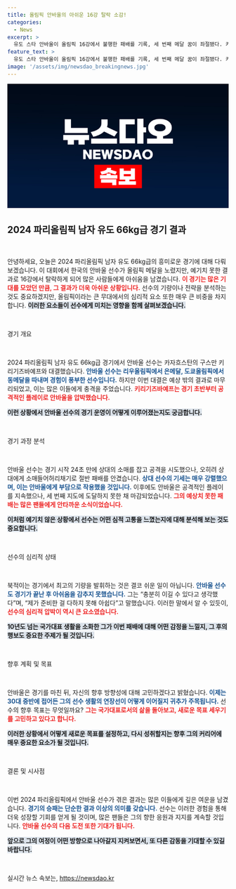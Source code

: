 ```yaml
---
title: 올림픽 안바울의 아쉬운 16강 탈락 소감!
categories:
  - News
excerpt: >
  유도 스타 안바울이 올림픽 16강에서 불행한 패배를 기록, 세 번째 메달 꿈이 좌절됐다. 카자흐스탄의 키리기즈바예프에게 절반패한 그는 아쉬움을 드러내며 새로운 목표를 고민하기 시작했다.
feature_text: >
  유도 스타 안바울이 올림픽 16강에서 불행한 패배를 기록, 세 번째 메달 꿈이 좌절됐다. 카자흐스탄의 키리기즈바예프에게 절반패한 그는 아쉬움을 드러내며 새로운 목표를 고민하기 시작했다.
image: '/assets/img/newsdao_breakingnews.jpg'
---
```


<p><img src="/assets/img/newsdao_breakingnews.jpg" alt="bookingtag 속보" /></p>

<h2 data-ke-size="size26">2024 파리올림픽 남자 유도 66kg급 경기 결과</h2>

<p data-ke-size="size16">&nbsp;</p>

<p>안녕하세요, 오늘은 2024 파리올림픽 남자 유도 66kg급의 흥미로운 경기에 대해 다뤄보겠습니다. 이 대회에서 한국의 안바울 선수가 올림픽 메달을 노렸지만, 예기치 못한 결과로 16강에서 탈락하게 되어 많은 사람들에게 아쉬움을 남겼습니다. <b><span style="color: #ee2323;">이 경기는 많은 기대를 모았던 만큼, 그 결과가 더욱 아쉬운 상황입니다.</span></b> 선수의 기량이나 전략을 분석하는 것도 중요하겠지만, 올림픽이라는 큰 무대에서의 심리적 요소 또한 매우 큰 비중을 차지합니다. <b><span style="background-color: #21538527;">이러한 요소들이 선수에게 미치는 영향을 함께 살펴보겠습니다.</span></b></p>

<p data-ke-size="size16">&nbsp;</p>

<p>경기 개요</p>

<p data-ke-size="size16">&nbsp;</p>

<p>2024 파리올림픽 남자 유도 66kg급 경기에서 안바울 선수는 카자흐스탄의 구스만 키리기즈바예프와 대결했습니다. <b><span style="color: #1a5490;">안바울 선수는 리우올림픽에서 은메달, 도쿄올림픽에서 동메달을 따내며 경험이 풍부한 선수입니다.</span></b> 하지만 이번 대결은 예상 밖의 결과로 마무리되었고, 이는 많은 이들에게 충격을 주었습니다. <b><span style="color: #ee2323;">키리기즈바예프는 경기 초반부터 공격적인 플레이로 안바울을 압박했습니다.</span></b> </p>

<p><b><span style="background-color: #21538527;">이런 상황에서 안바울 선수의 경기 운영이 어떻게 이루어졌는지도 궁금합니다.</span></b></p>

<p data-ke-size="size16">&nbsp;</p>

<p>경기 과정 분석</p>

<p data-ke-size="size16">&nbsp;</p>

<p>안바울 선수는 경기 시작 24초 만에 상대의 소매를 잡고 공격을 시도했으나, 오히려 상대에게 소매들어허리채기로 절반 패배를 안겼습니다. <b><span style="color: #1a5490;">상대 선수의 기세는 매우 강렬했으며, 이는 안바울에게 부담으로 작용했을 것입니다.</span></b> 이후에도 안바울은 공격적인 플레이를 지속했으나, 세 번째 지도에 도달하지 못한 채 마감되었습니다. <b><span style="color: #ee2323;">그의 예상치 못한 패배는 많은 팬들에게 안타까운 소식이었습니다.</span></b></p>

<p><b><span style="background-color: #21538527;">이처럼 예기치 않은 상황에서 선수는 어떤 심적 고통을 느꼈는지에 대해 분석해 보는 것도 중요합니다.</span></b></p>

<p data-ke-size="size16">&nbsp;</p>

<p>선수의 심리적 상태</p>

<p data-ke-size="size16">&nbsp;</p>

<p>북적이는 경기에서 최고의 기량을 발휘하는 것은 결코 쉬운 일이 아닙니다. <b><span style="color: #1a5490;">안바울 선수도 경기가 끝난 후 아쉬움을 감추지 못했습니다.</span></b> 그는 “충분히 이길 수 있다고 생각했다”며, “제가 준비한 걸 다하지 못해 아쉽다”고 말했습니다. 이러한 말에서 알 수 있듯이, <b><span style="color: #ee2323;">선수의 심리적 압박이 역시 큰 요소였습니다.</span></b></p>

<p><b><span style="background-color: #21538527;">10년도 넘는 국가대표 생활을 소화한 그가 이번 패배에 대해 어떤 감정을 느낄지, 그 후의 행보도 중요한 주제가 될 것입니다.</span></b></p>

<p data-ke-size="size16">&nbsp;</p>

<p>향후 계획 및 목표</p>

<p data-ke-size="size16">&nbsp;</p>

<p>안바울은 경기를 마친 뒤, 자신의 향후 방향성에 대해 고민하겠다고 밝혔습니다. <b><span style="color: #1a5490;">이제는 30대 중반에 접어든 그의 선수 생활의 연장선이 어떻게 이어질지 귀추가 주목됩니다.</span></b> 선수의 향후 목표는 무엇일까요? <b><span style="color: #ee2323;">그는 국가대표로서의 삶을 돌아보고, 새로운 목표 세우기를 고민하고 있다고 합니다.</span></b> </p>

<p><b><span style="background-color: #21538527;">이러한 상황에서 어떻게 새로운 목표를 설정하고, 다시 성취할지는 향후 그의 커리어에 매우 중요한 요소가 될 것입니다.</span></b></p>

<p data-ke-size="size16">&nbsp;</p>

<p>결론 및 시사점</p>

<p data-ke-size="size16">&nbsp;</p>

<p>이번 2024 파리올림픽에서 안바울 선수가 겪은 결과는 많은 이들에게 깊은 여운을 남겼습니다. <b><span style="color: #1a5490;">경기의 승패는 단순한 결과 이상의 의미를 갖습니다.</span></b> 선수는 이러한 경험을 통해 더욱 성장할 기회를 얻게 될 것이며, 많은 팬들은 그의 향한 응원과 지지를 계속할 것입니다. <b><span style="color: #ee2323;">안바울 선수의 다음 도전 또한 기대가 됩니다.</span></b></p>

<p><b><span style="background-color: #21538527;">앞으로 그의 여정이 어떤 방향으로 나아갈지 지켜보면서, 또 다른 감동을 기대할 수 있길 바랍니다.</span></b></p>

<p data-ke-size="size16">&nbsp;</p>
실시간 뉴스 속보는, <a href="https://newsdao.kr" rel="dofollow">https://newsdao.kr</a>


